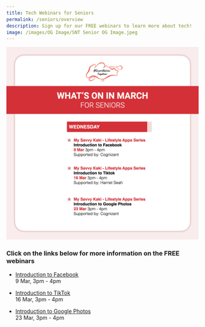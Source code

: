 ```yaml
---
title: Tech Webinars for Seniors
permalink: /seniors/overview
description: Sign up for our FREE webinars to learn more about tech!
image: /images/OG Image/SNT Senior OG Image.jpeg
---
```



![Free webinars in March for seniors](/images/Overview-mar-seniors.jpeg)
### Click on the links below for more information on the FREE webinars

* [Introduction to Facebook](/seniors/my-savvy-kaki/facebook)<br>
9 Mar, 3pm - 4pm
 
* [Introduction to TikTok](/seniors/my-savvy-kaki/tiktok)<br>
16 Mar, 3pm - 4pm

* [Introduction to Google Photos](/seniors/my-savvy-kaki/googlephotos)<br>
23 Mar, 3pm - 4pm